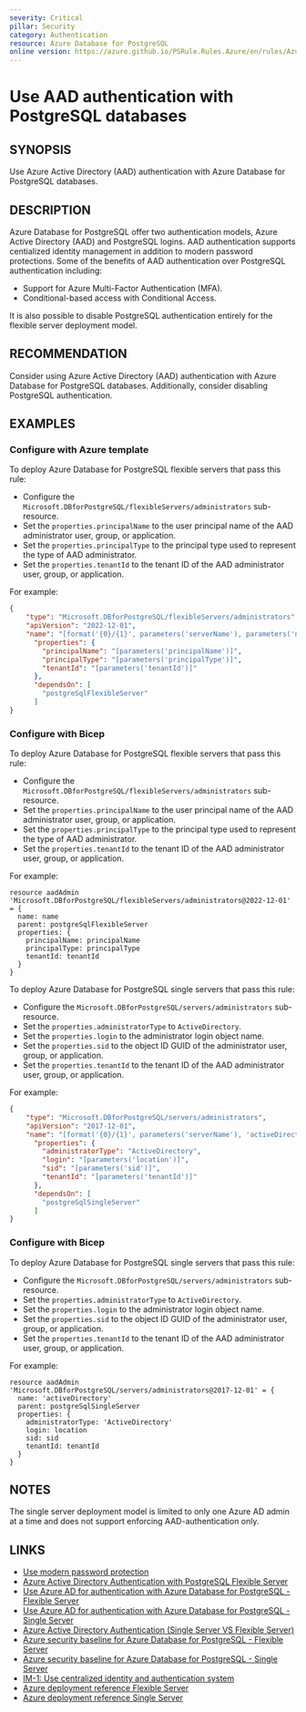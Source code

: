 ```yaml
---
severity: Critical
pillar: Security
category: Authentication
resource: Azure Database for PostgreSQL
online version: https://azure.github.io/PSRule.Rules.Azure/en/rules/Azure.PostgreSQL.AAD/
---
```


# Use AAD authentication with PostgreSQL databases

## SYNOPSIS

Use Azure Active Directory (AAD) authentication with Azure Database for PostgreSQL databases.

## DESCRIPTION

Azure Database for PostgreSQL offer two authentication models, Azure Active Directory (AAD) and PostgreSQL logins.
AAD authentication supports centialized identity management in addition to modern password protections.
Some of the benefits of AAD authentication over PostgreSQL authentication including:

- Support for Azure Multi-Factor Authentication (MFA).
- Conditional-based access with Conditional Access.

It is also possible to disable PostgreSQL authentication entirely for the flexible server deployment model.

## RECOMMENDATION

Consider using Azure Active Directory (AAD) authentication with Azure Database for PostgreSQL databases.
Additionally, consider disabling PostgreSQL authentication.

## EXAMPLES

### Configure with Azure template

To deploy Azure Database for PostgreSQL flexible servers that pass this rule:

- Configure the `Microsoft.DBforPostgreSQL/flexibleServers/administrators` sub-resource.
- Set the `properties.principalName` to the user principal name of the AAD administrator user, group, or application.
- Set the `properties.principalType` to the principal type used to represent the type of AAD administrator.
- Set the `properties.tenantId` to the tenant ID of the AAD administrator user, group, or application.

For example:

```json
{
    "type": "Microsoft.DBforPostgreSQL/flexibleServers/administrators",
    "apiVersion": "2022-12-01",
    "name": "[format('{0}/{1}', parameters('serverName'), parameters('name'))]",
      "properties": {
        "principalName": "[parameters('principalName')]",
        "principalType": "[parameters('principalType')]",
        "tenantId": "[parameters('tenantId')]"
      },
      "dependsOn": [
        "postgreSqlFlexibleServer"
      ]
}
```

### Configure with Bicep

To deploy Azure Database for PostgreSQL flexible servers that pass this rule:

- Configure the `Microsoft.DBforPostgreSQL/flexibleServers/administrators` sub-resource.
- Set the `properties.principalName` to the user principal name of the AAD administrator user, group, or application.
- Set the `properties.principalType` to the principal type used to represent the type of AAD administrator.
- Set the `properties.tenantId` to the tenant ID of the AAD administrator user, group, or application.

For example:

```bicep
resource aadAdmin 'Microsoft.DBforPostgreSQL/flexibleServers/administrators@2022-12-01' = {
  name: name
  parent: postgreSqlFlexibleServer
  properties: {
    principalName: principalName
    principalType: principalType
    tenantId: tenantId
  }
}
```

To deploy Azure Database for PostgreSQL single servers that pass this rule:

- Configure the `Microsoft.DBforPostgreSQL/servers/administrators` sub-resource.
- Set the `properties.administratorType` to `ActiveDirectory`.
- Set the `properties.login` to the administrator login object name.
- Set the `properties.sid` to the object ID GUID of the administrator user, group, or application.
- Set the `properties.tenantId` to the tenant ID of the AAD administrator user, group, or application.

For example:

```json
{
    "type": "Microsoft.DBforPostgreSQL/servers/administrators",
    "apiVersion": "2017-12-01",
    "name": "[format('{0}/{1}', parameters('serverName'), 'activeDirectory')]",
      "properties": {
        "administratorType": "ActiveDirectory",
        "login": "[parameters('location')]",
        "sid": "[parameters('sid')]",
        "tenantId": "[parameters('tenantId')]"
      },
      "dependsOn": [
        "postgreSqlSingleServer"
      ]
}
```

### Configure with Bicep

To deploy Azure Database for PostgreSQL single servers that pass this rule:

- Configure the `Microsoft.DBforPostgreSQL/servers/administrators` sub-resource.
- Set the `properties.administratorType` to `ActiveDirectory`.
- Set the `properties.login` to the administrator login object name.
- Set the `properties.sid` to the object ID GUID of the administrator user, group, or application.
- Set the `properties.tenantId` to the tenant ID of the AAD administrator user, group, or application.

For example:

```bicep
resource aadAdmin 'Microsoft.DBforPostgreSQL/servers/administrators@2017-12-01' = {
  name: 'activeDirectory'
  parent: postgreSqlSingleServer
  properties: {
    administratorType: 'ActiveDirectory'
    login: location
    sid: sid
    tenantId: tenantId
  }
}
```

## NOTES

The single server deployment model is limited to only one Azure AD admin at a time and does not support enforcing AAD-authentication only.

## LINKS

- [Use modern password protection](https://learn.microsoft.com/azure/architecture/framework/security/design-identity-authentication#use-modern-password-protection)
- [Azure Active Directory Authentication with PostgreSQL Flexible Server](https://learn.microsoft.com/azure/postgresql/flexible-server/concepts-azure-ad-authentication#how-azure-ad-works-in-flexible-server)
- [Use Azure AD for authentication with Azure Database for PostgreSQL - Flexible Server](https://learn.microsoft.com/azure/postgresql/flexible-server/how-to-configure-sign-in-azure-ad-authentication)
- [Use Azure AD for authentication with Azure Database for PostgreSQL - Single Server](https://learn.microsoft.com/azure/postgresql/single-server/how-to-configure-sign-in-azure-ad-authentication)
- [Azure Active Directory Authentication (Single Server VS Flexible Server)](https://learn.microsoft.com/azure/postgresql/flexible-server/concepts-azure-ad-authentication#azure-active-directory-authentication-single-server-vs-flexible-server)
- [Azure security baseline for Azure Database for PostgreSQL - Flexible Server](https://learn.microsoft.com/security/benchmark/azure/baselines/azure-database-for-postgresql-flexible-server-security-baseline)
- [Azure security baseline for Azure Database for PostgreSQL - Single Server](https://learn.microsoft.com/security/benchmark/azure/baselines/postgresql-security-baseline)
- [IM-1: Use centralized identity and authentication system](https://learn.microsoft.com/security/benchmark/azure/baselines/azure-database-for-postgresql-flexible-server-security-baseline#im-1-use-centralized-identity-and-authentication-system)
- [Azure deployment reference Flexible Server](https://learn.microsoft.com/azure/templates/microsoft.dbforpostgresql/flexibleservers/administrators)
- [Azure deployment reference Single Server](https://learn.microsoft.com/azure/templates/microsoft.dbforpostgresql/servers/administrators)
